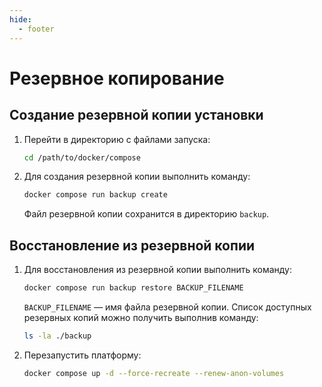 ```yaml
---
hide:
  - footer
---
```

# Резервное копирование

## Создание резервной копии установки

1. Перейти в директорию с файлами запуска:

    ```bash linenums="1"
    cd /path/to/docker/compose
    ```

2. Для создания резервной копии выполнить команду:


    ```bash linenums="2"
    docker compose run backup create
    ```

    Файл резервной копии сохранится в директорию `backup`.


## Восстановление из резервной копии

1. Для восстановления из резервной копии выполнить команду:


    ```bash linenums="1"
    docker compose run backup restore BACKUP_FILENAME
    ```

    `BACKUP_FILENAME` — имя файла резервной копии. Список доступных резервных копий можно получить выполнив команду:

    ```bash
    ls -la ./backup
    ```

2. Перезапустить платформу:

    ```bash linenums="2"
    docker compose up -d --force-recreate --renew-anon-volumes
    ```
